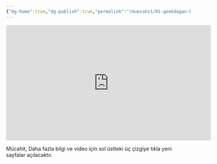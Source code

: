 ```yaml
---
{"dg-home":true,"dg-publish":true,"permalink":"/muecahit/01-goekdogan-beyaz-atmaca-peregrine-falcon-video/","tags":["gardenEntry"],"dgPassFrontmatter":true}
---
```


<iframe width="560" height="315" src="https://www.youtube.com/embed/eSw99MhVyYo?si=TASy7gxzrOqdK1Pq" title="YouTube video player" frameborder="0" allow="accelerometer; autoplay; clipboard-write; encrypted-media; gyroscope; picture-in-picture; web-share" referrerpolicy="strict-origin-when-cross-origin" allowfullscreen></iframe>

Mücahit,
Daha fazla bilgi ve video için sol üstteki üç çizgiye tıkla yeni sayfalar açılacaktır.